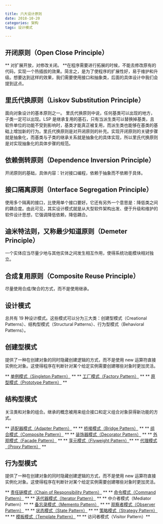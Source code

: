 ```yaml
---

title: 六大设计原则
date: 2018-10-20
categories: 架构
tags: 设计模式

---
```


## 开闭原则（Open Close Principle）
** 对扩展开放，对修改关闭。 **在程序需要进行拓展的时候，不能去修改原有的代码，实现一个热插拔的效果。简言之，是为了使程序的扩展性好，易于维护和升级。想要达到这样的效果，我们需要使用接口和抽象类，后面的具体设计中我们会提到这点。

## 里氏代换原则（Liskov Substitution Principle）
面向对象设计的基本原则之一。 里氏代换原则中说，任何基类可以出现的地方，子类一定可以出现。LSP 是继承复用的基石，只有当派生类可以替换掉基类，且软件单位的功能不受到影响时，基类才能真正被复用，而派生类也能够在基类的基础上增加新的行为。里氏代换原则是对开闭原则的补充。实现开闭原则的关键步骤就是抽象化，而基类与子类的继承关系就是抽象化的具体实现，所以里氏代换原则是对实现抽象化的具体步骤的规范。

## 依赖倒转原则（Dependence Inversion Principle）
开闭原则的基础，具体内容：针对接口编程，依赖于抽象而不依赖于具体。

## 接口隔离原则（Interface Segregation Principle）
使用多个隔离的接口，比使用单个接口要好。它还有另外一个意思是：降低类之间的耦合度。由此可见，其实设计模式就是从大型软件架构出发、便于升级和维护的软件设计思想，它强调降低依赖，降低耦合。

## 迪米特法则，又称最少知道原则（Demeter Principle）
一个实体应当尽量少地与其他实体之间发生相互作用，使得系统功能模块相对独立。

## 合成复用原则（Composite Reuse Principle）
尽量使用合成/聚合的方式，而不是使用继承。

## 设计模式
总共有 19 种设计模式。这些模式可以分为三大类：创建型模式（Creational Patterns）、结构型模式（Structural Patterns）、行为型模式（Behavioral Patterns）。

## 创建型模式
提供了一种在创建对象的同时隐藏创建逻辑的方式，而不是使用 new 运算符直接实例化对象。这使得程序在判断针对某个给定实例需要创建哪些对象时更加灵活。

** [单例模式（Singleton Pattern）](http://118.24.216.136:4000/2018/11/05/2018-11-05/) **
** [工厂模式（Factory Pattern）](http://118.24.216.136:4000/2018/11/04/2018-11-04/) **
** [原型模式（Prototype Pattern）](http://118.24.216.136:4000/2018/11/28/2018-11-28/) **

## 结构型模式
关注类和对象的组合。继承的概念被用来组合接口和定义组合对象获得新功能的方式。

** [适配器模式（Adapter Pattern）](http://118.24.216.136:4000/2018/11/06/2018-11-06/) **
** [桥接模式（Bridge Pattern）](http://118.24.216.136:4000/2018/11/29/2018-11-29/) **
** [组合模式（Composite Pattern）](http://118.24.216.136:4000/2018/12/03/2018-12-03/) **
** [装饰器模式（Decorator Pattern）](http://118.24.216.136:4000/2018/11/07/2018-11-07/) **
** [外观模式（Facade Pattern）](http://118.24.216.136:4000/2018/11/09/2018-11-09/) **
** [享元模式（Flyweight Pattern）](http://118.24.216.136:4000/2018/12/04/2018-12-04/)**
** [代理模式（Proxy Pattern）](http://118.24.216.136:4000/2018/11/08/2018-11-08/) **

## 行为型模式
提供了一种在创建对象的同时隐藏创建逻辑的方式，而不是使用 new 运算符直接实例化对象。这使得程序在判断针对某个给定实例需要创建哪些对象时更加灵活。

** [责任链模式（Chain of Responsibility Pattern）](http://118.24.216.136:4000/2018/12/06/2018-12-06/) **
** [命令模式（Command Pattern）](http://118.24.216.136:4000/2018/11/30/2018-11-30/) **
** [迭代器模式（Iterator Pattern）](http://118.24.216.136:4000/2018/11/13/2018-11-13/) **
** 中介者模式（Mediator Pattern）**
** [备忘录模式（Memento Pattern）](http://118.24.216.136:4000/2018/12/01/2018-12-01/) **
** [观察者模式（Observer Pattern）](http://118.24.216.136:4000/2018/11/10/2018-11-10/) **
** [状态模式（State Pattern）](http://118.24.216.136:4000/2018/11/25/2018-11-25/) **
** [策略模式（Strategy Pattern）](http://118.24.216.136:4000/2018/12/05/2018-12-05/) **
** [模板模式（Template Pattern）](http://118.24.216.136:4000/2018/12/07/2018-12-07/) **
** 访问者模式（Visitor Pattern）**
